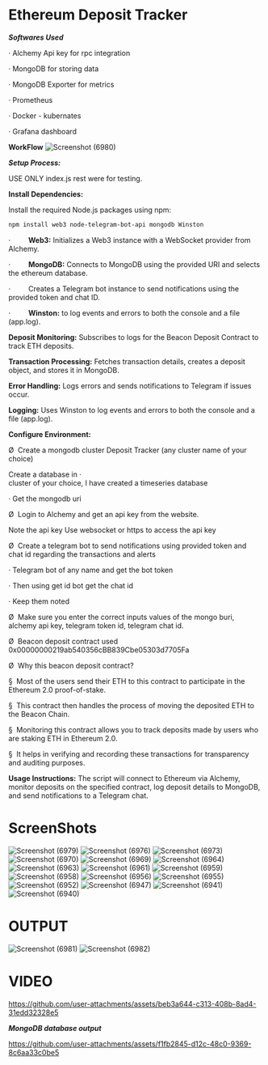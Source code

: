 # Ethereum Deposit Tracker

***Softwares Used***

·
Alchemy Api key for rpc integration


·
MongoDB for storing data

·
MongoDB Exporter for metrics

·
Prometheus

·
Docker - kubernates

·
Grafana dashboard


**WorkFlow**
![Screenshot (6980)](https://github.com/user-attachments/assets/52db8176-4db3-47da-85b0-3d87188b6ae4)

***Setup Process:***

USE ONLY index.js rest were for testing.

**Install Dependencies:**



Install the required Node.js packages using npm:



```bash
npm install web3 node-telegram-bot-api mongodb Winston
```


·        
**Web3:** Initializes a Web3 instance with a WebSocket provider from Alchemy.

·        
**MongoDB:** Connects to MongoDB using the provided
URI and selects the ethereum database.

·        
Creates a Telegram bot instance to send
notifications using the provided token and chat ID.

·        
**Winston:** to log events and errors to both the
console and a file (app.log).



**Deposit Monitoring:**
Subscribes to logs for the Beacon Deposit Contract to track ETH deposits.

**Transaction Processing:**
Fetches transaction details, creates a deposit object, and stores it in MongoDB.

**Error Handling:**
Logs errors and sends notifications to Telegram if issues occur.

**Logging:**
Uses Winston to log events and errors to both the console and a file (app.log).



**Configure Environment:**

Ø 
Create a mongodb cluster Deposit Tracker (any
cluster name of your choice)


Create a database in
·    
cluster of your choice, I have created a timeseries database

·
Get the mongodb uri


Ø 
Login to Alchemy and get an api key from the
website.


Note the api key
Use websocket or https to
      access the api key

Ø 
Create a telegram bot to send notifications using
provided token and chat id regarding the transactions and alerts

·
Telegram bot of any name and get the bot token

·
Then using get id bot get the chat id 

·
Keep them noted


Ø 
Make sure you enter the correct inputs values of the mongo buri, alchemy api key, telegram token id, telegram chat id.

Ø 
Beacon deposit contract used 0x00000000219ab540356cBB839Cbe05303d7705Fa


Ø 
Why this beacon deposit contract?


§ 
Most of the users send their ETH to this
contract to participate in the Ethereum 2.0 proof-of-stake.


§ 
This contract then handles the process of moving
the deposited ETH to the Beacon Chain.


§ 
Monitoring this contract allows you to track
deposits made by users who are staking ETH in Ethereum 2.0.


§ 
It helps in verifying and recording these
transactions for transparency and auditing purposes.


**Usage Instructions:**
The script will connect to Ethereum via Alchemy, monitor deposits on the specified contract, log deposit details to MongoDB, and send notifications to a Telegram chat.


# ScreenShots


![Screenshot (6979)](https://github.com/user-attachments/assets/659a896c-c01b-4114-8372-8972cc9b3927)
![Screenshot (6976)](https://github.com/user-attachments/assets/92873142-8254-45f3-90a5-85dfe685b9a2)
![Screenshot (6973)](https://github.com/user-attachments/assets/31345a76-a6cf-4efc-8c91-8fe335604067)
![Screenshot (6970)](https://github.com/user-attachments/assets/2342d48f-677c-46c4-8668-aae17cbe441a)
![Screenshot (6969)](https://github.com/user-attachments/assets/4bb45fda-b546-4614-9b2c-dfb02114d55c)
![Screenshot (6964)](https://github.com/user-attachments/assets/61aade44-18ae-40ba-87a3-28b5624dd524)
![Screenshot (6963)](https://github.com/user-attachments/assets/62f80932-1c40-44e6-bca4-f4b8fa026cfd)
![Screenshot (6961)](https://github.com/user-attachments/assets/bb1eb2e7-2767-41c8-bdaf-cc11b246af1a)
![Screenshot (6959)](https://github.com/user-attachments/assets/3126034f-fba3-4cef-8098-6089afb11c5d)
![Screenshot (6958)](https://github.com/user-attachments/assets/3d6d34da-9767-4322-9511-5b60e5f68629)
![Screenshot (6956)](https://github.com/user-attachments/assets/7f58d083-9300-410c-b62b-db2e1ebb6752)
![Screenshot (6955)](https://github.com/user-attachments/assets/b5ed800c-c710-4673-93af-e3ef86172297)
![Screenshot (6952)](https://github.com/user-attachments/assets/3e148d09-fb0d-448a-a679-ef4dac1816e7)
![Screenshot (6947)](https://github.com/user-attachments/assets/91cf9639-5043-4043-b031-62c82d82d77b)
![Screenshot (6941)](https://github.com/user-attachments/assets/ccbbd8de-2b4e-484c-9179-1de7aa14eecc)
![Screenshot (6940)](https://github.com/user-attachments/assets/7bb43a44-da91-4763-9e37-587b09ccbaae)





# OUTPUT

![Screenshot (6981)](https://github.com/user-attachments/assets/cb46921d-7290-4d7e-930c-99f5d580cbe3)
![Screenshot (6982)](https://github.com/user-attachments/assets/02667e00-fe86-4281-a6d2-7ef966841102)

# VIDEO

https://github.com/user-attachments/assets/beb3a644-c313-408b-8ad4-31edd32328e5


***MongoDB database output***


https://github.com/user-attachments/assets/f1fb2845-d12c-48c0-9369-8c6aa33c0be5




 


